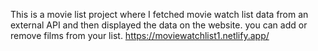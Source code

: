 This is a movie list project where I fetched movie watch list data from an external API and then displayed the data on the website. you can add or remove films from your list.                                                                                                               https://moviewatchlist1.netlify.app/      
 
